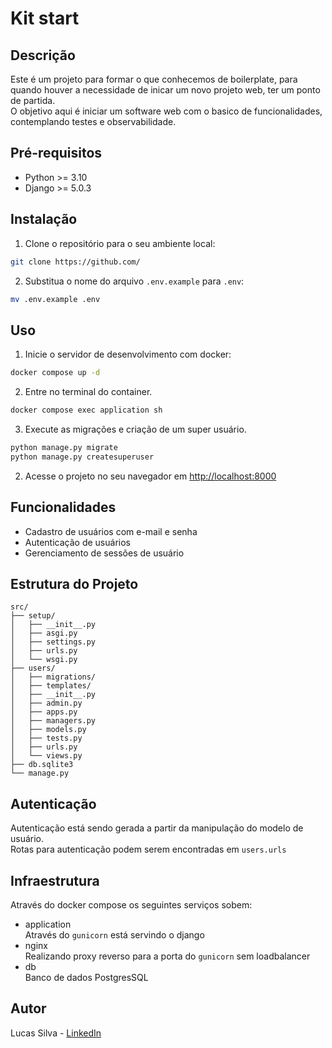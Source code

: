 # Kit start

## Descrição
Este é um projeto para formar o que conhecemos de boilerplate, para quando houver a necessidade de inicar um novo projeto web, ter um ponto de partida. \
O objetivo aqui é iniciar um software web com o basico de funcionalidades, contemplando testes e observabilidade.

## Pré-requisitos
- Python >= 3.10
- Django >= 5.0.3

## Instalação
1. Clone o repositório para o seu ambiente local:
```bash
git clone https://github.com/ 
```
2. Substitua o nome do arquivo `.env.example` para `.env`:
```bash
mv .env.example .env
```

## Uso
1. Inicie o servidor de desenvolvimento com docker:
```bash
docker compose up -d
```
2. Entre no terminal do container.
```bash
docker compose exec application sh
```
3. Execute as migrações e criação de um super usuário.
```bash
python manage.py migrate
python manage.py createsuperuser
```
2. Acesse o projeto no seu navegador em [http://localhost:8000](http://localhost:8000)

## Funcionalidades
- Cadastro de usuários com e-mail e senha
- Autenticação de usuários
- Gerenciamento de sessões de usuário

## Estrutura do Projeto
```shell
src/
├── setup/
│   ├── __init__.py
│   ├── asgi.py
│   ├── settings.py
│   ├── urls.py
│   └── wsgi.py
├── users/
│   ├── migrations/
│   ├── templates/
│   ├── __init__.py
│   ├── admin.py
│   ├── apps.py
│   ├── managers.py
│   ├── models.py
│   ├── tests.py
│   ├── urls.py
│   └── views.py
├── db.sqlite3
└── manage.py
```
## Autenticação
Autenticação está sendo gerada a partir da manipulação do modelo de usuário. \
Rotas para autenticação podem serem encontradas em `users.urls`

## Infraestrutura
Através do docker compose os seguintes serviços sobem:
- application\
Através do `gunicorn` está servindo o django
- nginx\
Realizando proxy reverso para a porta do `gunicorn` sem loadbalancer
- db \
Banco de dados PostgresSQL

## Autor
Lucas Silva - [LinkedIn](https://www.linkedin.com/in/lucas-gabriel-vieira-silva/)
